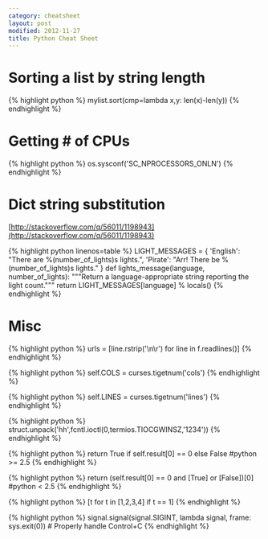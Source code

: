 ```yaml
---
category: cheatsheet
layout: post
modified: 2012-11-27
title: Python Cheat Sheet
---
```


# Sorting a list by string length

{% highlight python %}
mylist.sort(cmp=lambda x,y: len(x)-len(y))
{% endhighlight %}

# Getting # of CPUs

{% highlight python %}
os.sysconf('SC_NPROCESSORS_ONLN')
{% endhighlight %}

# Dict string substitution

[http://stackoverflow.com/q/56011/1198943](http://stackoverflow.com/q/56011/1198943)

{% highlight python linenos=table %}
LIGHT_MESSAGES = {
    'English': "There are %(number_of_lights)s lights.",
    'Pirate':  "Arr! There be %(number_of_lights)s lights."
}
def lights_message(language, number_of_lights):
    """Return a language-appropriate string reporting the light count."""
    return LIGHT_MESSAGES[language] % locals()
{% endhighlight %}

# Misc

{% highlight python %}
urls = [line.rstrip('\n\r') for line in f.readlines()]
{% endhighlight %}

{% highlight python %}
self.COLS = curses.tigetnum('cols')
{% endhighlight %}

{% highlight python %}
self.LINES = curses.tigetnum('lines')
{% endhighlight %}

{% highlight python %}
struct.unpack('hh',fcntl.ioctl(0,termios.TIOCGWINSZ,'1234'))
{% endhighlight %}

{% highlight python %}
return True if self.result[0] == 0 else False #python >= 2.5
{% endhighlight %}

{% highlight python %}
return (self.result[0] == 0 and [True] or [False])[0] #python < 2.5
{% endhighlight %}

{% highlight python %}
[t for t in [1,2,3,4] if t == 1]
{% endhighlight %}

{% highlight python %}
signal.signal(signal.SIGINT, lambda signal, frame: sys.exit(0)) # Properly handle Control+C
{% endhighlight %}
